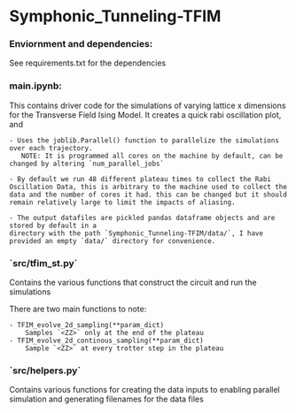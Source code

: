 # Symphonic_Tunneling-TFIM
<h3>Enviornment and dependencies:</h3>
<p>
    See requirements.txt for the dependencies
</p>

<h3>main.ipynb: </h3>

This contains driver code for the simulations of varying lattice x dimensions for the Transverse Field Ising Model. It  creates a quick rabi oscillation plot, and 
<p>

    - Uses the joblib.Parallel() function to parallelize the simulations over each trajectory.
       NOTE: It is programmed all cores on the machine by default, can be changed by altering `num_parallel_jobs`

    - By default we run 48 different plateau times to collect the Rabi Oscillation Data, this is arbitrary to the machine used to collect the data and the number of cores it had. this can be changed but it should remain relatively large to limit the impacts of aliasing.

    - The output datafiles are pickled pandas dataframe objects and are stored by default in a 
    directory with the path `Symphonic_Tunneling-TFIM/data/`, I have provided an empty `data/` directory for convenience.

</p>

<h3> `src/tfim_st.py` </h3>
Contains the various functions that construct the circuit and run the simulations

There are two main functions to note:
<p>

    - TFIM_evolve_2d_sampling(**param_dict)
        Samples `<ZZ>` only at the end of the plateau
    - TFIM_evolve_2d_continous_sampling(**param_dict)
        Sample `<ZZ>` at every trotter step in the plateau
</p>

<h3>`src/helpers.py` </h3>
Contains various functions for creating the data inputs to enabling parallel simulation and generating filenames for the data files
